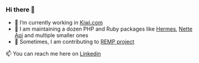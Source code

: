 ### Hi there 👋

- 🛫  I’m currently working in [Kiwi.com](https://kiwi.com)
- 🌱  I am maintaining a dozen PHP and Ruby packages like [Hermes](https://github.com/tomaj/hermes), [Nette Api](https://github.com/tomaj/nette-api) and multiple smaller ones
- 🤔  Sometimes, I am contributing to [REMP project](https://remp2030.com/)

📫 You can reach me here on [Linkedin](https://www.linkedin.com/in/tomasmajer/)

